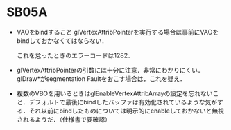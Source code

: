 # SB05A

- VAOをbindすること
    glVertexAttribPointerを実行する場合は事前にVAOをbindしておかなくてはならない．
    
    これを怠ったときのエラーコードは1282．

- glVertexAttribPointerの引数には十分に注意．非常にわかりにくい．glDraw\*がsegmentation Faultをおこす場合は，これを疑え．

- 複数のVBOを用いるときはglEnableVertexAttribArrayの設定を忘れないこと．デフォルトで最後にbindしたバッファは有効化されているような気がする．それ以前にbindしたものについては明示的にenableしておかないと無視されるようだ．（仕様書で要確認）

